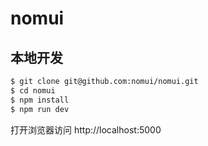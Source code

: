 # nomui
## 本地开发
```bash
$ git clone git@github.com:nomui/nomui.git
$ cd nomui
$ npm install
$ npm run dev
```
打开浏览器访问 http://localhost:5000